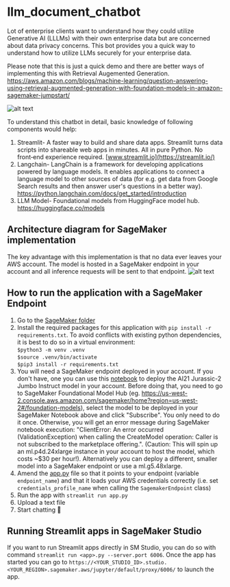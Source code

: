 # llm_document_chatbot
Lot of enterprise clients want to understand how they could utilize Generative AI (LLLMs) with their own enterprise data but are concerned about data privacy concerns. This bot provides you a quick way to understand how to utilize LLMs securely for your enterprise data. 

Please note that this is just a quick demo and there are better ways of implementing this with Retrieval Augemented Generation. https://aws.amazon.com/blogs/machine-learning/question-answering-using-retrieval-augmented-generation-with-foundation-models-in-amazon-sagemaker-jumpstart/


![alt text](assets/chat.png)

To understand this chatbot in detail, basic knowledge of following components would help:
1.	Streamlit- A faster way to build and share data apps. Streamlit turns data scripts into shareable web apps in minutes. All in pure Python. No front‑end experience required. [www.streamlit.io](https://streamlit.io/)
 2. Langchain- LangChain is a framework for developing applications powered by language models. It enables applications to connect a language model to other sources of data (for e.g. get data from Google Search results and then answer user's questions in a better way). https://python.langchain.com/docs/get_started/introduction
 3. LLM Model- Foundational models from HuggingFace model hub. https://huggingface.co/models

## Architecture diagram for SageMaker implementation
The key advantage with this implementation is that no data ever leaves your AWS account. The model is hosted in a SageMaker endpoint in your account and all inference requests will be sent to that endpoint.
![alt text](assets/arch.png)


## How to run the application with a SageMaker Endpoint
1. Go to the [SageMaker folder](src/sagemaker)
2. Install the required packages for this application with `pip install -r requirements.txt`. To avoid conflicts with existing python dependencies, it is best to do so in a virtual environment:   
  `$python3 -m venv .venv`    
  `$source .venv/bin/activate`  
  `$pip3 install -r requirements.txt`  
3. You will need a SageMaker endpoint deployed in your account. If you don't have, one you can use this [notebook](src/sagemaker/deploy_ai21_model.ipynb) to deploy the AI21 Jurassic-2 Jumbo Instruct model in your account. Before doing that, you need to go to SageMaker Foundational Model Hub (eg. https://us-west-2.console.aws.amazon.com/sagemaker/home?region=us-west-2#/foundation-models), select the model to be deployed in your SageMaker Notebook above and click "Subscribe". You only need to do it once. Otherwise, you will get an error message during SageMaker notebook execution: "ClientError: An error occurred (ValidationException) when calling the CreateModel operation: Caller is not subscribed to the marketplace offering.". (Caution: This will spin up an ml.p4d.24xlarge instance in your account to host the model, which costs ~$30 per hour!). Alternatively you can deploy a different, smaller model into a SageMaker endpoint or use a ml.g5.48xlarge.
4. Amend the [app.py](src/sagemaker/app_sm_hf_llm.py) file so that it points to your endpoint (variable `endpoint_name`) and that it loads your AWS credentials correctly (i.e. set `credentials_profile_name` when calling the `SagemakerEndpoint` class)
5. Run the app with `streamlit run app.py`
6. Upload a text file
7. Start chatting 🤗


## Running Streamlit apps in SageMaker Studio
If you want to run Streamlit apps directly in SM Studio, you can do so with command `streamlit run <app>.py --server.port 6006`. Once the app has started you can go to `https://<YOUR_STUDIO_ID>.studio.<YOUR_REGION>.sagemaker.aws/jupyter/default/proxy/6006/` to launch the app.
